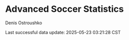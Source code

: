 # Advanced Soccer Statistics
Denis Ostroushko

<!-- gfm -->

Last successful data update: 2025-05-23 03:21:28 CST
